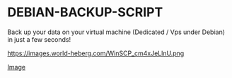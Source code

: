 # DEBIAN-BACKUP-SCRIPT
Back up your data on your virtual machine (Dedicated / Vps under Debian) in just a few seconds!

https://images.world-heberg.com/WinSCP_cm4xJeLlnU.png

[Image](https://images.world-heberg.com/WinSCP_cm4xJeLlnU.png)
